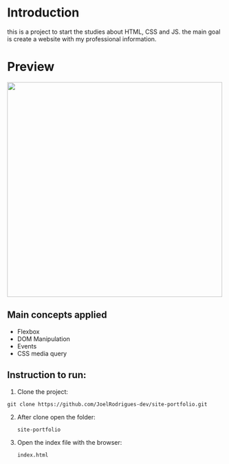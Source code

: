 # Introduction
this is a project to start the studies about HTML, CSS and JS.
the main goal is create a website with my professional information.

# Preview

<img src="https://github.com/JoelRodrigues-dev/site-portfolio/blob/main/imagens/preview.png" height="500">

## Main concepts applied

- Flexbox
- DOM Manipulation
- Events
- CSS media query

## Instruction to run:

1. Clone the project:

```
git clone https://github.com/JoelRodrigues-dev/site-portfolio.git
```
2. After clone open the folder:
   ```
   site-portfolio
   ```
3. Open the index file with the browser:

   ```
   index.html
   ```
